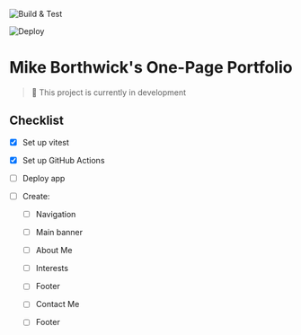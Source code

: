 ![Build & Test](https://github.com/mhborthwick/portfolio-v2/actions/workflows/.github/workflows/build-and-test.yml/badge.svg)

![Deploy](https://github.com/mhborthwick/portfolio-v2/actions/workflows/.github/workflows/deploy.yml/badge.svg)

# Mike Borthwick's One-Page Portfolio

> 🚨 This project is currently in development

## Checklist

- [x] Set up vitest

- [x] Set up GitHub Actions

- [ ] Deploy app

- [ ] Create:

  - [ ] Navigation

  - [ ] Main banner

  - [ ] About Me

  - [ ] Interests

  - [ ] Footer

  - [ ] Contact Me

  - [ ] Footer

